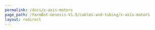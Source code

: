```yaml
---
permalink: /docs/x-axis-motors
page_path: /FarmBot-Genesis-V1.5/cables-and-tubing/x-axis-motors
layout: redirect
---
```


